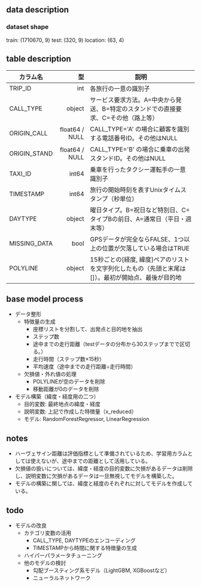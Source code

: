 ## data description
### dataset shape
train:  (1710670, 9)
test:  (320, 9)
location:  (63, 4)

## table description
| カラム名 | 型 | 説明 |
|---|---:|---|
| TRIP_ID | int | 各旅行の一意の識別子 |
| CALL_TYPE | object | サービス要求方法。A=中央から発送、B=特定のスタンドでの直接要求、C=その他（路上等） |
| ORIGIN_CALL | float64 / NULL | CALL_TYPE='A' の場合に顧客を識別する電話番号ID。その他はNULL |
| ORIGIN_STAND | float64 / NULL | CALL_TYPE='B' の場合に乗車の出発スタンドID。その他はNULL |
| TAXI_ID | int64 | 乗車を行ったタクシー運転手の一意識別子 |
| TIMESTAMP | int64 | 旅行の開始時刻を表すUnixタイムスタンプ（秒単位） |
| DAYTYPE | object | 曜日タイプ。B=祝日など特別日、C=タイプBの前日、A=通常日（平日・週末等） |
| MISSING_DATA | bool | GPSデータが完全ならFALSE、1つ以上の位置が欠落している場合はTRUE |
| POLYLINE | object | 15秒ごとの[経度, 緯度]ペアのリストを文字列化したもの（先頭と末尾は[]）。最初が開始点、最後が目的地 |

## base model process
- データ整形
    - 特徴量の生成
        - 座標リストを分割して、出発点と目的地を抽出
        - ステップ数
        - 途中までの走行距離（testデータの分布から30ステップまでで区切る。）
        - 走行時間（ステップ数×15秒）
        - 平均速度（途中までの走行距離÷走行時間）
    - 欠損値・外れ値の処理
        - POLYLINEが空のデータを削除
        - 移動距離が0のデータを削除
- モデル構築（緯度・経度用の二つ）
    - 目的変数: 最終地点の緯度・経度
    - 説明変数: 上記で作成した特徴量（x_reduced）
    - モデル: RandomForestRegressor, LinearRegression

## notes 
- ハーヴェサイン距離は評価指標として準備されているため、学習用カラムとしては使えないが、途中までの距離として活用している。
- 欠損値の扱いについては、緯度・経度の目的変数に欠損があるデータは削除し、説明変数に欠損があるデータは一旦無視してモデルを構築した。
- モデルの構築に関しては、緯度と経度のそれぞれに対してモデルを作成している。

## todo
- モデルの改良
    - カテゴリ変数の活用
        - CALL_TYPE, DAYTYPEのエンコーディング
        - TIMESTAMPから時間に関する特徴量の生成 
    - ハイパーパラメータチューニング
    - 他のモデルの検討
        - 勾配ブースティング系モデル（LightGBM, XGBoostなど）
        - ニューラルネットワーク
